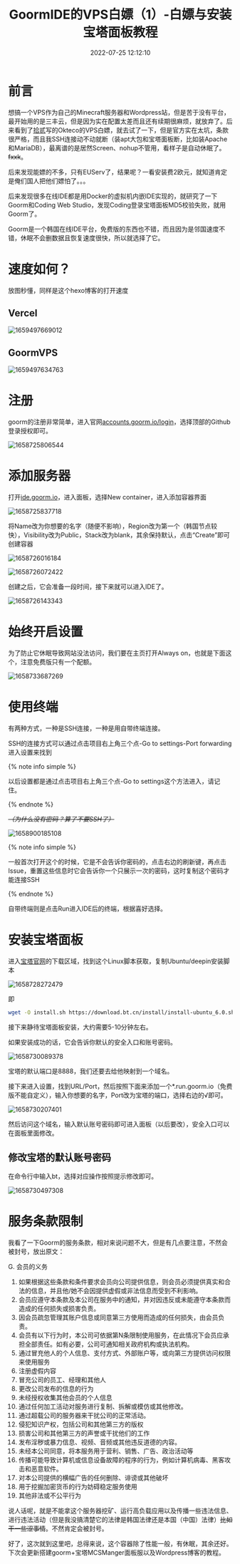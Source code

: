 ﻿---
title: GoormIDE的VPS白嫖（1）-白嫖与安装宝塔面板教程
tags:
  - 白嫖
  - 服务器
  - 干货教程
  - 热门文章
  - 推荐文章
  - goorm
categories:
  - 白嫖教程
description: 无敌好用的免费VPS！！！
swiper_index: 2
abbrlink: 14740f7c
date: 2022-07-25 12:12:10
cover:
updated: 2022-09-17 22:28:10
---

# 前言

想搞一个VPS作为自己的Minecraft服务器和Wordpress站，但是苦于没有平台，最开始用的是三丰云，但是因为实在配置太差而且还有续期很麻烦，就放弃了。后来看到了[拾贰](https://hehysh.vercel.app)写的Okteco的VPS白嫖，就去试了一下，但是官方实在太坑，条款很严格，而且我SSH连接动不动就断（装apt大包和宝塔面板断，比如装Apache和MariaDB），最离谱的是居然Screen、nohup不管用，看样子是自动休眠了。~~fxxk~~。

后来发现能嫖的不多，只有EUServ了，结果呢？一看安装费2欧元，就知道肯定是俺们国人把他们嫖怕了。。。

后来发现很多在线IDE都是用Docker的虚拟机内嵌IDE实现的，就研究了一下Goorm和Coding Web Studio，发现Coding登录宝塔面板MD5校验失败，就用Goorm了。

Goorm是一个韩国在线IDE平台，免费版的东西也不错，而且因为是邻国速度不错，休眠不会删数据且恢复速度很快，所以就选择了它。

# 速度如何？

放图秒懂，同样是这个hexo博客的打开速度

## Vercel

![1659497669012](https://cdn1.tianli0.top/gh/LYXOfficial/LYXOfficial.github.io/image/goormbaipiao/1659497669012.png)

## GoormVPS

![1659497634763](https://cdn1.tianli0.top/gh/LYXOfficial/LYXOfficial.github.io/image/goormbaipiao/1659497634763.png)

# 注册

goorm的注册非常简单，进入官网[accounts.goorm.io/login](https://accounts.goorm.io/login)，选择顶部的Github登录授权即可。

![1658725806544](https://cdn1.tianli0.top/gh/LYXOfficial/LYXOfficial.github.io/image/goormbaipiao/1658725806544.png)

# 添加服务器

打开[ide.goorm.io](https://ide.goorm.io)，进入面板，选择New container，进入添加容器界面

![1658725837718](https://cdn1.tianli0.top/gh/LYXOfficial/LYXOfficial.github.io/image/goormbaipiao/1658725837718.png)

将Name改为你想要的名字（随便不影响），Region改为第一个（韩国节点较快），Visibility改为Public，Stack改为blank，其余保持默认，点击“Create”即可创建容器

![1658726016184](https://cdn1.tianli0.top/gh/LYXOfficial/LYXOfficial.github.io/image/goormbaipiao/1658726016184.png)

![1658726072422](https://cdn1.tianli0.top/gh/LYXOfficial/LYXOfficial.github.io/image/goormbaipiao/1658726072422.png)

创建之后，它会准备一段时间，接下来就可以进入IDE了。

![1658726143343](https://cdn1.tianli0.top/gh/LYXOfficial/LYXOfficial.github.io/image/goormbaipiao/1658726143343.png)

# 始终开启设置

为了防止它休眠导致网站没法访问，我们要在主页打开Always on，也就是下面这个，注意免费版只有一个配额。

![1658733687269](https://cdn1.tianli0.top/gh/LYXOfficial/LYXOfficial.github.io/image/goormbaipiao/1658733687269.png)

# 使用终端

有两种方式，一种是SSH连接，一种是用自带终端连接。

SSH的连接方式可以通过点击项目右上角三个点-Go to settings-Port forwarding进入设置来找到

{% note info simple %}

以后设置都是通过点击项目右上角三个点-Go to settings这个方法进入，请记住。

{% endnote %}

~~*（为什么没有密码？算了不要SSH了）*~~

![1658900185108](https://cdn1.tianli0.top/gh/LYXOfficial/LYXOfficial.github.io/image/goormbaipiao/1658900185108.png)

{% note info simple %}

一般首次打开这个的时候，它是不会告诉你密码的，点击右边的刷新键，再点击Issue，重置这些信息时它会告诉你一个只展示一次的密码，这时复制这个密码才能连接SSH

{% endnote %}

自带终端则是点击Run进入IDE后的终端，根据喜好选择。

# 安装宝塔面板

进入[宝塔官网](https://www.bt.cn/new/download.html)的下载区域，找到这个Linux脚本获取，复制Ubuntu/deepin安装脚本

![1658728272479](https://cdn1.tianli0.top/gh/LYXOfficial/LYXOfficial.github.io/image/goormbaipiao/1658728272479.png)

即

```bash
wget -O install.sh https://download.bt.cn/install/install-ubuntu_6.0.sh && sudo bash install.sh ed8484bec
```

接下来静待宝塔面板安装，大约需要5-10分钟左右。

如果安装成功的话，它会告诉你默认的安全入口和账号密码。

![1658730089378](https://cdn1.tianli0.top/gh/LYXOfficial/LYXOfficial.github.io/image/goormbaipiao/1658730089378.png)

宝塔的默认端口是8888，我们还要去给他映射到一个域名。

接下来进入设置，找到URL/Port，然后按照下面来添加一个*.run.goorm.io（免费版不能自定义），输入你想要的名字，Port改为宝塔的端口，选择右边的√即可。

![1658730207401](https://cdn1.tianli0.top/gh/LYXOfficial/LYXOfficial.github.io/image/goormbaipiao/1658730207401.png)

然后访问这个域名，输入默认账号密码即可进入面板（以后要改），安全入口可以在面板里面修改。

## 修改宝塔的默认账号密码

在命令行中输入bt，选择对应操作按照提示修改即可。

![1658730497308](https://cdn1.tianli0.top/gh/LYXOfficial/LYXOfficial.github.io/image/goormbaipiao/1658730497308.png)

# 服务条款限制

我看了一下Goorm的服务条款，相对来说问题不大，但是有几点要注意，不然会被封号，放出原文：

G. 会员的义务

1. 如果根据这些条款和条件要求会员向公司提供信息，则会员必须提供真实和合法的信息，并且他/她不会因提供虚假或非法信息而受到不利影响。
2. 会员应遵守本条款及本公司在服务中的通知，并对因违反或未能遵守本条款而造成的任何损失或损害负责。
3. 因会员疏忽管理其账户信息或同意第三方使用而造成的任何损失，由会员负责。
4. 会员有以下行为时，本公司可依据第N条限制使用服务，在此情况下会员应承担全部责任。如有必要，公司可通知相关政府机构或执法机构。
5. 通过冒充他人的个人信息、支付方式、外部账户等，或向第三方提供访问权限来使用服务
6. 注册虚假内容
7. 冒充公司的员工、经理和其他人
8. 更改公司发布的信息的行为
9. 未经授权收集其他会员的个人信息
10. 通过任何加工活动对服务进行复制、拆解或模仿或其他修改。
11. 通过超载公司的服务器来干扰公司的正常活动。
12. 侵犯知识产权，包括公司和其他第三方的版权
13. 损害公司和其他第三方的声誉或干扰他们的工作
14. 发布淫秽或暴力信息、视频、音频或其他违反道德的内容。
15. 未经本公司同意，将本服务用于营利、销售、广告、政治活动等
16. 传播可能导致计算机或信息设备故障的程序的行为，例如计算机病毒、黑客攻击和恶意软件。
17. 对本公司提供的横幅广告的任何删除、诽谤或其他破坏
18. 用于挖掘加密货币的行为妨碍稳定服务使用
19. 其他非法或不公平行为

说人话呢，就是不能拿这个服务器挖矿、运行高负载应用以及传播一些违法信息、进行违法活动（但是我没搞清楚它的法律是韩国法律还是本国（中国）法律）~~比如干一些涩事情~~。不然肯定会被封号。

好了，这次就到这里吧，总得来说，这个容器除了性能一般，有休眠，其余还好。下次会更新搭建goorm+宝塔MCSManger面板服以及Wordpress博客的教程。
